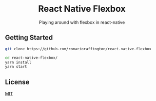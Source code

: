 <br />

<h1 align="center">React Native Flexbox</h1>
<div align="center">Playing around with flexbox in react-native </div>


## Getting Started

```sh
git clone https://github.com/romarioraffington/react-native-flexbox

cd react-native-flexbox/
yarn install
yarn start
```

## License

[MIT](LICENSE.md)